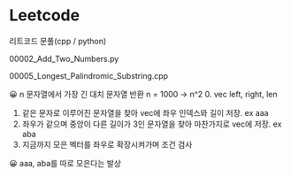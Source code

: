 # Leetcode

리트코드 문풀(cpp / python)

00002_Add_Two_Numbers.py

00005_Longest_Palindromic_Substring.cpp

😀 n 문자열에서 가장 긴 대치 문자열 반환
n = 1000 -> n^2
0. vec left, right, len
1. 같은 문자로 이루어진 문자열을 찾아 vec에 좌우 인덱스와 길이 저장. ex aaa
2. 좌우가 같으며 중앙이 다른 길이가 3인 문자열을 찾아 마찬가지로 vec에 저장. ex aba
3. 지금까지 모은 벡터를 좌우로 확장시켜가며 조건 검사

😀 aaa, aba를 따로 모은다는 발상
